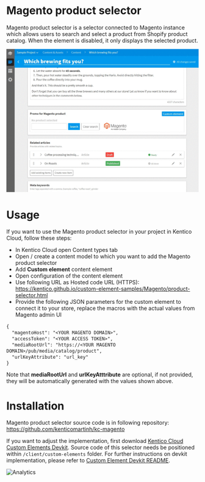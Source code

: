 # Magento product selector
Magento product selector is a selector connected to Magento instance which allows users to search and select a product from Shopify product catalog. When the element is disabled, it only displays the selected product.

![Magento product selector](MagentoProductSelector.gif)

# Usage

If you want to use the Magento product selector in your project in Kentico Cloud, follow these steps:

* In Kentico Cloud open Content types tab
* Open / create a content model to which you want to add the Magento product selector
* Add **Custom element** content element
* Open configuration of the content element
* Use following URL as Hosted code URL (HTTPS): https://kentico.github.io/custom-element-samples/Magento/product-selector.html
* Provide the following JSON parameters for the custom element to connect it to your store, replace the macros with the actual values from Magento admin UI

```
{
  "magentoHost": "<YOUR MAGENTO DOMAIN>",
  "accessToken": "<YOUR ACCESS TOKEN>",
  "mediaRootUrl": "https://<YOUR MAGENTO DOMAIN>/pub/media/catalog/product",
  "urlKeyAttribute": "url_key"
}
```
 
Note that **mediaRootUrl** and **urlKeyAtttribute** are optional, if not provided, they will be automatically generated with the values shown above.

# Installation

Magento product selector source code is in following repository: https://github.com/kenticomartinh/kc-magento

If you want to adjust the implementation, first download [Kentico Cloud Custom Elements Devkit](https://github.com/kentico/custom-element-devkit). Source code of this selector needs be positioned within `/client/custom-elements` folder. For further instructions on devkit implementation, please refer to [Custom Element Devkit README](https://github.com/Kentico/custom-element-devkit/blob/master/readme.md).

![Analytics](https://kentico-ga-beacon.azurewebsites.net/api/UA-69014260-4/Kentico/custom-element-samples/Magento?pixel)
